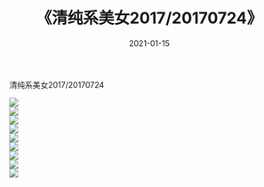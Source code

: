 ﻿---
layout: post
title:  《清纯系美女2017/20170724》
date:   2021-01-15
img: http://pic.660000.xyz/1:/清纯系美女/2017/20170724/000.jpg
categories: [美女, 清纯, 唯美]
---

清纯系美女2017/20170724

 ![](http://pic.660000.xyz/1:/清纯系美女/2017/20170724/001.png) <br>![](http://pic.660000.xyz/1:/清纯系美女/2017/20170724/002.png) <br>![](http://pic.660000.xyz/1:/清纯系美女/2017/20170724/003.png) <br>![](http://pic.660000.xyz/1:/清纯系美女/2017/20170724/004.png) <br>![](http://pic.660000.xyz/1:/清纯系美女/2017/20170724/005.png) <br>![](http://pic.660000.xyz/1:/清纯系美女/2017/20170724/006.png) <br>![](http://pic.660000.xyz/1:/清纯系美女/2017/20170724/007.png) <br>![](http://pic.660000.xyz/1:/清纯系美女/2017/20170724/008.png) <br>![](http://pic.660000.xyz/1:/清纯系美女/2017/20170724/009.png) <br>